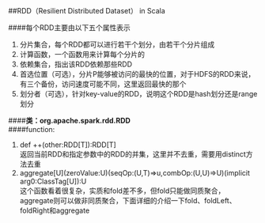 ##RDD（Resilient Distributed Dataset） in Scala


####每个RDD主要由以下五个属性表示
1. 分片集合，每个RDD都可以进行若干个划分，由若干个分片组成
2. 计算函数，一个函数用来计算每个分片的
3. 依赖集合，指出该RDD依赖那些RDD
4. 首选位置（可选），分片P能够被访问的最快的位置，对于HDFS的RDD来说，有三个备份，访问速度可能不同，这里返回最快的那个
5. 划分者（可选），针对key-value的RDD，说明这个RDD是hash划分还是range划分  


####**类：org.apache.spark.rdd.RDD**  
####function:  
1. def ++(other:RDD[T]):RDD[T]  
返回当前RDD和指定参数中的RDD的并集，这里并不去重，需要用distinct方法去重
2. aggregate\[U\](zeroValue:U)(seqOp:(U,T)=>u,combOp:(U,U)=>U)(implicit arg0:ClassTag\[U\]):U  
这个函数看着很复杂，实质和fold差不多，但fold只能做同质聚合，aggregate则可以做非同质聚合，下面详细的介绍一下fold、foldLeft、foldRight和aggregate  
